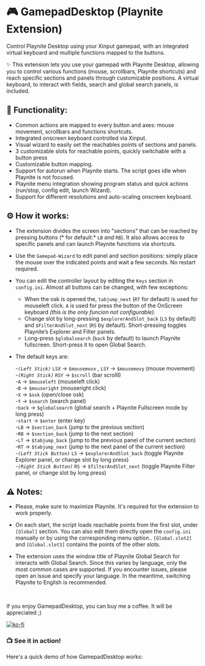 # 🎮 GamepadDesktop (Playnite Extension)
Control Playnite Desktop using your Xinput gamepad, with an integrated virtual keyboard and multiple functions mapped to the buttons.

✨ This extension lets you use your gamepad with Playnite Desktop, allowing you to control various functions (mouse, scrollbars, Playnite shortcuts) and reach specific sections and panels through customizable positions. A virtual keyboard, to interact with fields, search and global search panels, is included.  

## 🚀 Functionality:
- Common actions are mapped to every button and axes: mouse movement, scrollbars and functions shortcuts.
- Integrated onscreen keyboard controlled via Xinput.
- Visual wizard to easily set the reachables points of sections and panels.
- 3 customizable slots for reachable points, quickly switchable with a button press
- Customizable button mapping.
- Support for autorun when Playnite starts. The script goes idle when Playnite is not focused.
- Playnite menu integration showing program status and quick actions (run/stop, config edit, launch Wizard).
- Support for different resolutions and auto-scaling onscreen keyboard.



## ⚙️ How it works:
- The extension divides the screen into "sections" that can be reached by pressing buttons (* for default:* `LB` *and* `RB`). It also allows access to specific panels and can launch Playnite functions via shortcuts.
- Use the `Gamepad-Wizard` to edit panel and section positions: simply place the mouse over the indicated points and wait a few seconds. No restart required.
- You can edit the controller layout by editing the `Keys` section in `config.ini`. Almost all buttons can be changed, with few exceptions:
  - When the osk is opened the, `tabjump_next` (`RT` for default) is used for mouseleft click. `A` is used for press the button of the OnScreen keyboard *(this is the only funcion not configurable).*
  - Change slot by long-pressing `$explorerAndSlot_back` (`LS` by default) and `$FilterAndSlot_next` (`RS` by default). Short-pressing toggles Playnite’s Explorer and Filter panels.
  - Long-press `$globalsearch` (`back` by default) to launch Playnite fullscreen. Short-press it to open Global Search.
- The default keys are:
  
  -*`(Left Stick)`* `LSX` → `$mousemovx` , `LSY` → `$mousemovy` (mouse movement)    
  -*`(Right Stick)`* `RSY` → `$scroll` (bar scrollI)  
  -`A` → `$mouseleft` (mouseleft click)  
  -`B` → `$mouseright` (mouseright click)  
  -`X` → `$osk` (open/close osk)  
  -`Y` → `$search` (search panel)  
  -`back` → `$globalsearch` (global search + Playnite Fullscreen mode by long press)  
  -`start` → `$enter` (enter key)  
  -`LB` → `$section_back` (jump to the previous section)  
  -`RB` → `$section_back` (jump to the next section)  
  -`LT` → `$tabjump_back` (jump to the previous panel of the current section)  
  -`RT` → `$tabjump_next` (jump to the next panel of the current section)  
  -*`(Left Stick Button)`* `LS` → `$explorerAndSlot_back` (toggle Playnite Explorer panel, or change slot by long press)  
  -*`(Right Stick Button)`* `RS` → `$filterAndSlot_next` (toggle Playnite Filter panel, or change slot by long press)

 

## ⚠️ Notes:
- Please, make sure to maximize Playnite. It's required for the extension to work properly.   
- On each start, the script loads reachable points from the first slot, under `[Global]` section. You can also edit them directly open the `config.ini` manually or by using the corresponding menu option.. `[Global.slot2]` and `[Global.slot3]` contains the points of the other slots.
- The extension uses the window title of Playnite Global Search for interacts with Global Search. Since this varies by language, only the most common cases are supported. If you encounter issues, please open an issue and specify your language. In the meantime, switching Playnite to English is recommended. 

  </br>

If you enjoy GamepadDesktop, you can buy me a coffee. It will be appreciated ;)

[![ko-fi](https://ko-fi.com/img/githubbutton_sm.svg)](https://ko-fi.com/E1E214R1KB)



### 📺 See it in action!
Here's a quick demo of how GamepadDesktop works:

  
